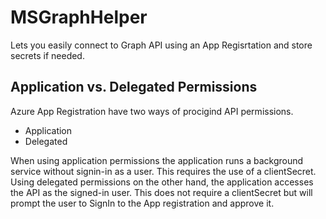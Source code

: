 # MSGraphHelper
Lets you easily connect to Graph API using an App Regisrtation and store secrets if needed.

## Application vs. Delegated Permissions
Azure App Registration have two ways of procigind API permissions.
- Application
- Delegated

When using application permissions the application runs a background service without signin-in as a user. This requires the use of a clientSecret.
Using delegated permissions on the other hand, the application accesses the API as the signed-in user. This does not require a clientSecret but will prompt the user to SignIn to the App registration and approve it. 

